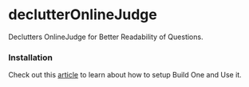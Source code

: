 # declutterOnlineJudge
Declutters OnlineJudge for Better Readability of Questions.



### Installation  
Check out this [article](https://www.freecodecamp.org/news/building-chrome-extension/) to learn about how to setup Build One and Use it.
